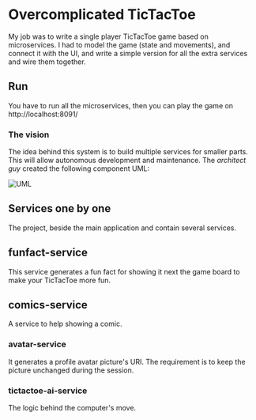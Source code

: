 # Overcomplicated TicTacToe

My job was to write a single player TicTacToe game based on microservices. 
I had to model the game (state and movements), and connect it with the UI, and write a simple version for all the extra services and wire them together. 

## Run

You have to run all the microservices, then you can play the game on http://localhost:8091/

### The vision

The idea behind this system is to build multiple services for smaller parts. 
This will allow autonomous development and maintenance. 
The *architect guy* created the following component UML:

![UML](overcomplicated-tictactoe/overcomplicated-tictactoe-diagram.png)


## Services one by one</a>

The project, beside the main application and contain several services. 

## funfact-service

This service generates a fun fact for showing it next the game board to make your TicTacToe more fun.

## comics-service

A service to help showing a comic. 

### avatar-service

It generates a profile avatar picture's URI.
The requirement is to keep the picture unchanged during the session.

### tictactoe-ai-service

The logic behind the computer's move. 
